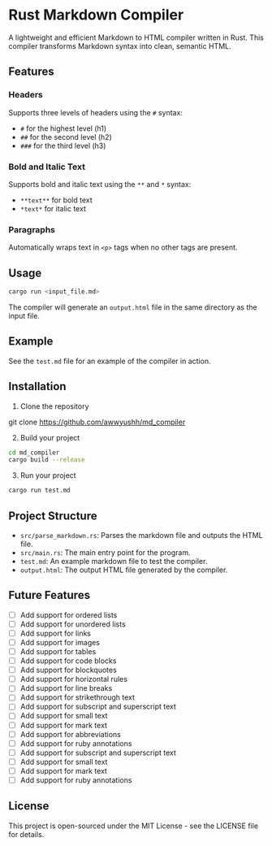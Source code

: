 # Rust Markdown Compiler

A lightweight and efficient Markdown to HTML compiler written in Rust. This compiler transforms Markdown syntax into clean, semantic HTML.

## Features

### Headers
Supports three levels of headers using the `#` syntax:

- `#` for the highest level (h1)
- `##` for the second level (h2)
- `###` for the third level (h3)

### Bold and Italic Text

Supports bold and italic text using the `**` and `*` syntax:

- `**text**` for bold text
- `*text*` for italic text

### Paragraphs

Automatically wraps text in `<p>` tags when no other tags are present.

## Usage

```bash
cargo run <input_file.md>
```

The compiler will generate an `output.html` file in the same directory as the input file.

## Example

See the `test.md` file for an example of the compiler in action.

## Installation

1. Clone the repository

git clone https://github.com/awwyushh/md_compiler

2. Build your project

```bash
cd md_compiler
cargo build --release
```

3. Run your project
```bash
cargo run test.md
```

## Project Structure

- `src/parse_markdown.rs`: Parses the markdown file and outputs the HTML file.
- `src/main.rs`: The main entry point for the program.
- `test.md`: An example markdown file to test the compiler.
- `output.html`: The output HTML file generated by the compiler.

## Future Features

- [ ] Add support for ordered lists
- [ ] Add support for unordered lists
- [ ] Add support for links
- [ ] Add support for images
- [ ] Add support for tables
- [ ] Add support for code blocks
- [ ] Add support for blockquotes
- [ ] Add support for horizontal rules
- [ ] Add support for line breaks
- [ ] Add support for strikethrough text
- [ ] Add support for subscript and superscript text
- [ ] Add support for small text
- [ ] Add support for mark text
- [ ] Add support for abbreviations
- [ ] Add support for ruby annotations
- [ ] Add support for subscript and superscript text
- [ ] Add support for small text
- [ ] Add support for mark text
- [ ] Add support for ruby annotations

## License

This project is open-sourced under the MIT License - see the LICENSE file for details.
